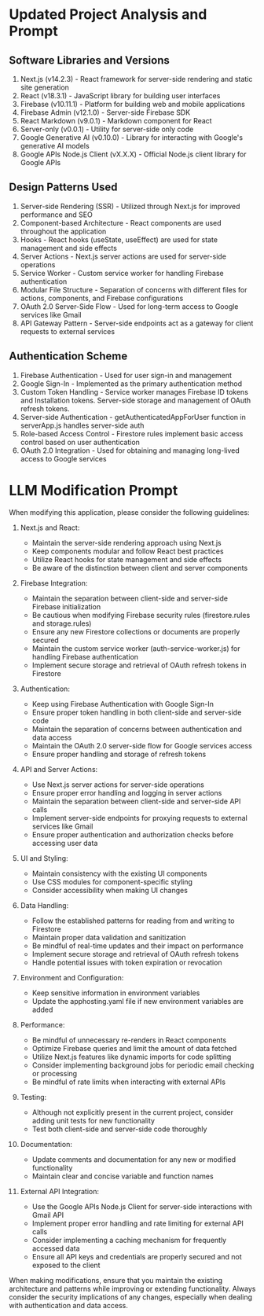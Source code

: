 # Updated Project Analysis and Prompt

## Software Libraries and Versions

1. Next.js (v14.2.3) - React framework for server-side rendering and static site generation
2. React (v18.3.1) - JavaScript library for building user interfaces
3. Firebase (v10.11.1) - Platform for building web and mobile applications
4. Firebase Admin (v12.1.0) - Server-side Firebase SDK
5. React Markdown (v9.0.1) - Markdown component for React
6. Server-only (v0.0.1) - Utility for server-side only code
7. Google Generative AI (v0.10.0) - Library for interacting with Google's generative AI models
8. Google APIs Node.js Client (vX.X.X) - Official Node.js client library for Google APIs

## Design Patterns Used

1. Server-side Rendering (SSR) - Utilized through Next.js for improved performance and SEO
2. Component-based Architecture - React components are used throughout the application
3. Hooks - React hooks (useState, useEffect) are used for state management and side effects
4. Server Actions - Next.js server actions are used for server-side operations
5. Service Worker - Custom service worker for handling Firebase authentication
6. Modular File Structure - Separation of concerns with different files for actions, components, and Firebase configurations
7. OAuth 2.0 Server-Side Flow - Used for long-term access to Google services like Gmail
8. API Gateway Pattern - Server-side endpoints act as a gateway for client requests to external services

## Authentication Scheme

1. Firebase Authentication - Used for user sign-in and management
2. Google Sign-In - Implemented as the primary authentication method
3. Custom Token Handling - Service worker manages Firebase ID tokens and Installation tokens. Server-side storage and management of OAuth refresh tokens.
4. Server-side Authentication - getAuthenticatedAppForUser function in serverApp.js handles server-side auth
5. Role-based Access Control - Firestore rules implement basic access control based on user authentication
6. OAuth 2.0 Integration - Used for obtaining and managing long-lived access to Google services

# LLM Modification Prompt

When modifying this application, please consider the following guidelines:

1. Next.js and React:
   - Maintain the server-side rendering approach using Next.js
   - Keep components modular and follow React best practices
   - Utilize React hooks for state management and side effects
   - Be aware of the distinction between client and server components

2. Firebase Integration:
   - Maintain the separation between client-side and server-side Firebase initialization
   - Be cautious when modifying Firebase security rules (firestore.rules and storage.rules)
   - Ensure any new Firestore collections or documents are properly secured
   - Maintain the custom service worker (auth-service-worker.js) for handling Firebase authentication
   - Implement secure storage and retrieval of OAuth refresh tokens in Firestore

3. Authentication:
   - Keep using Firebase Authentication with Google Sign-In
   - Ensure proper token handling in both client-side and server-side code
   - Maintain the separation of concerns between authentication and data access
   - Maintain the OAuth 2.0 server-side flow for Google services access
   - Ensure proper handling and storage of refresh tokens

4. API and Server Actions:
   - Use Next.js server actions for server-side operations
   - Ensure proper error handling and logging in server actions
   - Maintain the separation between client-side and server-side API calls
   - Implement server-side endpoints for proxying requests to external services like Gmail
   - Ensure proper authentication and authorization checks before accessing user data

5. UI and Styling:
   - Maintain consistency with the existing UI components
   - Use CSS modules for component-specific styling
   - Consider accessibility when making UI changes

6. Data Handling:
   - Follow the established patterns for reading from and writing to Firestore
   - Maintain proper data validation and sanitization
   - Be mindful of real-time updates and their impact on performance
   - Implement secure storage and retrieval of OAuth refresh tokens
   - Handle potential issues with token expiration or revocation

7. Environment and Configuration:
   - Keep sensitive information in environment variables
   - Update the apphosting.yaml file if new environment variables are added

8. Performance:
   - Be mindful of unnecessary re-renders in React components
   - Optimize Firebase queries and limit the amount of data fetched
   - Utilize Next.js features like dynamic imports for code splitting
   - Consider implementing background jobs for periodic email checking or processing
   - Be mindful of rate limits when interacting with external APIs

9. Testing:
   - Although not explicitly present in the current project, consider adding unit tests for new functionality
   - Test both client-side and server-side code thoroughly

10. Documentation:
    - Update comments and documentation for any new or modified functionality
    - Maintain clear and concise variable and function names

11. External API Integration:
    - Use the Google APIs Node.js Client for server-side interactions with Gmail API
    - Implement proper error handling and rate limiting for external API calls
    - Consider implementing a caching mechanism for frequently accessed data
    - Ensure all API keys and credentials are properly secured and not exposed to the client

When making modifications, ensure that you maintain the existing architecture and patterns while improving or extending functionality. Always consider the security implications of any changes, especially when dealing with authentication and data access.
